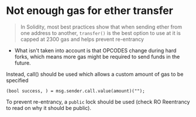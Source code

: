 # Not enough gas for ether transfer

> In Solidity, most best practices show that when sending ether from one address to another, `transfer()` is the best option to use at it is capped at 2300 gas and helps prevent re-entrancy

- What isn't taken into account is that OPCODES change during hard forks, which means more gas might be required to send funds in the future.

Instead, call() should be used which allows a custom amount of gas to be specified

```solidity
(bool success, ) = msg.sender.call.value(amount)("");
```

To prevent re-entrancy, a `public` lock should be used (check RO Reentrancy to read on why it should be public).
